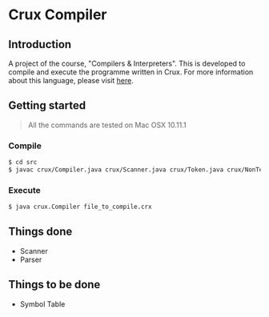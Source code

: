 # Crux Compiler

## Introduction
A project of the course, "Compilers & Interpreters". This is developed to compile and execute the programme written in Crux. For more information about this language, please visit [here](http://www.ics.uci.edu/~guoqingx/courses/142/ProjectGuide/crux.html).

## Getting started
> All the commands are tested on Mac OSX 10.11.1

### Compile
```bash
$ cd src
$ javac crux/Compiler.java crux/Scanner.java crux/Token.java crux/NonTerminal.java crux/Parser.java
```

### Execute
```bash
$ java crux.Compiler file_to_compile.crx
```

## Things done
- Scanner
- Parser

## Things to be done
- Symbol Table